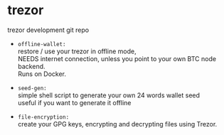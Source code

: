# trezor
trezor development git repo <br>

* `offline-wallet:` <br>
restore / use your trezor in offline mode, <br>
NEEDS internet connection, unless you point to your own BTC node backend. <br>
Runs on Docker. <br>

* `seed-gen:` <br>
simple shell script to generate your own 24 words wallet seed <br>
useful if you want to generate it offline <br>

* `file-encryption:` <br>
create your GPG keys, encrypting and decrypting files using Trezor. <br>
